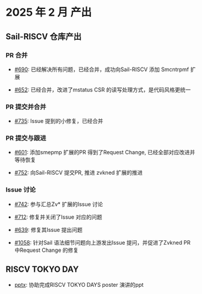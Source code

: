 # 2025 年 2 月 产出

## Sail-RISCV 仓库产出

### PR 合并

- [#690](https://github.com/riscv/sail-riscv/pull/690): 已经解决所有问题，已经合并，成功向Sail-RISCV 添加 Smcntrpmf 扩展

- [#652](https://github.com/riscv/sail-riscv/pull/652): 已经合并，改进了mstatus CSR 的读写处理方式，是代码风格更统一

### PR 提交并合并

- [#735](https://github.com/riscv/sail-riscv/pull/735): Issue 提到的小修复，已经合并

### PR 提交与跟进

- [#601](https://github.com/riscv/sail-riscv/pull/601): 添加smepmp 扩展的PR 得到了Request Change, 已经全部对应改进并等待恢复

- [#752](https://github.com/riscv/sail-riscv/pull/752): 向Sail-RISCV 提交PR, 推进 zvkned 扩展的推进

### Issue 讨论

- [#742](https://github.com/riscv/sail-riscv/issues/742): 参与汇总Zv* 扩展的Issue 讨论

- [#712](https://github.com/riscv/sail-riscv/issues/712): 修复并关闭了Issue 对应的问题

- [#639](https://github.com/riscv/sail-riscv/issues/639): 修复其Issue 提出问题

- [#1058](https://github.com/rems-project/sail/issues/1058): 针对Sail 语法细节问题向上游发出Issue 提问，并促进了Zvkned PR 中Request Change 的修复

## RISCV TOKYO DAY

- [pptx](../sail-riscv/riscv-tokyo-days-poster-refactor.pptx): 协助完成RISCV TOKYO DAYS poster 演讲的ppt